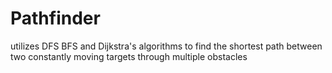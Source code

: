 # Pathfinder
utilizes DFS BFS and Dijkstra's algorithms to find the shortest path between two constantly moving targets through multiple obstacles
